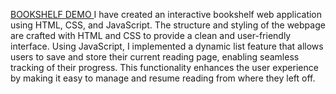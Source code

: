  <a href="https://anvitha-samineni.github.io/Bookshelf/">BOOKSHELF DEMO </a>
I have created an interactive bookshelf web application using HTML, CSS, and JavaScript. The structure and styling of the webpage are crafted with HTML and CSS to provide a clean and user-friendly interface. Using JavaScript, I implemented a dynamic list feature that allows users to save and store their current reading page, enabling seamless tracking of their progress. This functionality enhances the user experience by making it easy to manage and resume reading from where they left off.
